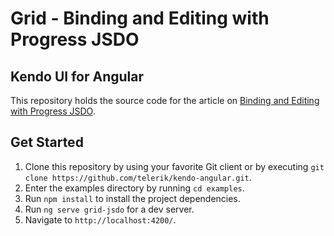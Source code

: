 # Grid - Binding and Editing with Progress JSDO
## Kendo UI for Angular

This repository holds the source code for the article on [Binding and Editing with Progress JSDO](https://www.telerik.com/kendo-angular-ui/components/grid/data-binding/jsdo-crud/).

## Get Started

1. Clone this repository by using your favorite Git client or by executing `git clone https://github.com/telerik/kendo-angular.git`.
1. Enter the examples directory by running `cd examples`.
1. Run `npm install` to install the project dependencies.
1. Run `ng serve grid-jsdo` for a dev server.
1. Navigate to `http://localhost:4200/`.
